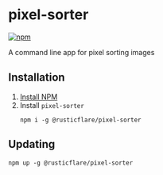 # pixel-sorter

[![npm](https://img.shields.io/npm/v/@rusticflare/pixel-sorter)](https://www.npmjs.com/package/@rusticflare/pixel-sorter)

A command line app for pixel sorting images

## Installation

1. [Install NPM](https://www.npmjs.com/get-npm)
1. Install `pixel-sorter`
    ```shell
    npm i -g @rusticflare/pixel-sorter
    ```

## Updating

```shell
npm up -g @rusticflare/pixel-sorter
```
